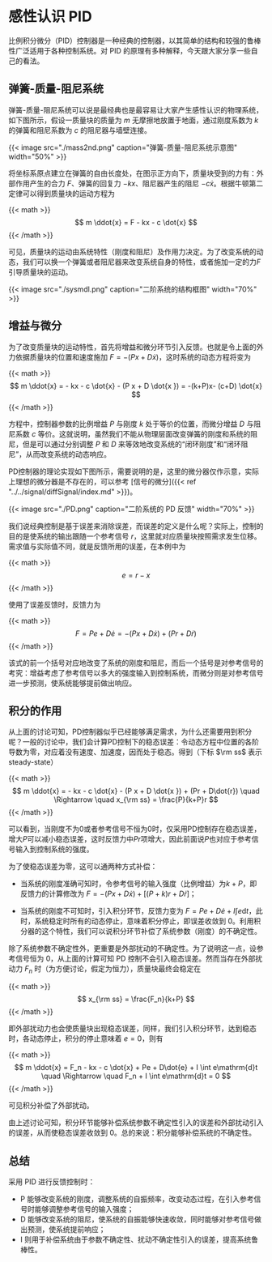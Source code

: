 # 感性认识 PID


比例积分微分（PID）控制器是一种经典的控制器，以其简单的结构和较强的鲁棒性广泛适用于各种控制系统。对 PID 的原理有多种解释，今天跟大家分享一些自己的看法。


<!--more-->


## 弹簧-质量-阻尼系统

弹簧-质量-阻尼系统可以说是最经典也是最容易让大家产生感性认识的物理系统，如下图所示，假设一质量块的质量为 $m$ 无摩擦地放置于地面，通过刚度系数为 $k$ 的弹簧和阻尼系数为 $c$ 的阻尼器与墙壁连接。

{{< image src="./mass2nd.png" caption="弹簧-质量-阻尼系统示意图" width="50%" >}}

将坐标系原点建立在弹簧的自由长度处，在图示正方向下，质量块受到的力有：外部作用产生的合力 $F$、弹簧的回复力 $-kx$、阻尼器产生的阻尼 $-c\dot{x}$。根据牛顿第二定律可以得到质量块的运动方程为

{{< math >}}$$
m \ddot{x} = F - kx - c \dot{x}
$${{< /math >}}

可见，质量块的运动由系统特性（刚度和阻尼）及作用力决定。为了改变系统的动态，我们可以换一个弹簧或者阻尼器来改变系统自身的特性，或者施加一定的力$F$引导质量块的运动。

{{< image src="./sysmdl.png" caption="二阶系统的结构框图" width="70%" >}}

## 增益与微分

为了改变质量块的运动特性，首先将增益和微分环节引入反馈。也就是令上面的外力依据质量块的位置和速度施加 $F = -(P x + D \dot{x })$，这时系统的动态方程将变为

{{< math >}}$$
m \ddot{x} = - kx - c \dot{x} - (P x + D \dot{x }) = -(k+P)x- (c+D) \dot{x}
$${{< /math >}}

方程中，控制器参数的比例增益 $P$ 与刚度 $k$ 处于等价的位置，而微分增益 $D$ 与阻尼系数 $c$ 等价。这就说明，虽然我们不能从物理层面改变弹簧的刚度和系统的阻尼，但是可以通过分别调整 $P$ 和 $D$ 来等效地改变系统的“闭环刚度”和“闭环阻尼”，从而改变系统的动态响应。

PD控制器的理论实现如下图所示，需要说明的是，这里的微分器仅作示意，实际上理想的微分器是不存在的，可以参考 [信号的微分]({{< ref "../../signal/diffSignal/index.md" >}})。

{{< image src="./PD.png" caption="二阶系统的 PD 反馈" width="70%" >}}


我们说经典控制是基于误差来消除误差，而误差的定义是什么呢？实际上，控制的目的是使系统的输出跟随一个参考信号 $r$，这里就对应质量块按照需求发生位移。需求值与实际值不同，就是反馈所用的误差，在本例中为

{{< math >}}$$
e = r-x
$${{< /math >}}

使用了误差反馈时，反馈力为

{{< math >}}$$
F = Pe + D\dot{e} = - (P x + D \dot{x }) + (Pr + D\dot{r})
$${{< /math >}}

该式的前一个括号对应地改变了系统的刚度和阻尼，而后一个括号是对参考信号的考究：增益考虑了参考信号以多大的强度输入到控制系统，而微分则是对参考信号进一步预测，使系统能够提前做出响应。

## 积分的作用

从上面的讨论可知，PD控制器似乎已经能够满足需求，为什么还需要用到积分呢？一般的讨论中，我们会计算PD控制下的稳态误差：令动态方程中位置的各阶导数为零，对应着没有速度、加速度，因而处于稳态。得到（下标 $\rm ss$ 表示 steady-state）

{{< math >}}$$
m \ddot{x} = - kx - c \dot{x} - (P x + D \dot{x }) + (Pr + D\dot{r})
\quad \Rightarrow \quad
x_{\rm ss} = \frac{P}{k+P}r
$${{< /math >}}

可以看到，当刚度不为$0$或者参考信号不恒为$0$时，仅采用PD控制存在稳态误差，增大$P$可以减小稳态误差，这时反馈力中$Pr$项增大，因此前面说$P$也对应于参考信号输入到控制系统的强度。

为了使稳态误差为零，这可以通两种方式补偿：

- 当系统的刚度准确可知时，令参考信号的输入强度（比例增益）为$k+P$，即反馈力的计算修改为 $F = - (P x + D \dot{x }) + \left[(P+k)r + D\dot{r} \right]$；

- 当系统的刚度不可知时，引入积分环节，反馈力变为 $F = Pe + D\dot{e} + I \int e\mathrm{d}t$，此时，系统稳定时所有的动态停止，意味着积分停止，即误差收敛到 $0$。利用积分器的这个特性，我们可以说积分环节补偿了系统参数（刚度）的不确定性。

除了系统参数不确定性外，更重要是外部扰动的不确定性。为了说明这一点，设参考信号恒为 $0$，从上面的计算可知 PD 控制不会引入稳态误差。然而当存在外部扰动力 $F_n$ 时（为方便讨论，假定为恒力），质量块最终会稳定在

{{< math >}}$$
x_{\rm ss} = \frac{F_n}{k+P}
$${{< /math >}}

即外部扰动力也会使质量块出现稳态误差，同样，我们引入积分环节，达到稳态时，各动态停止，积分的停止意味着 $e=0$，则有

{{< math >}}$$
m \ddot{x} = F_n - kx - c \dot{x} + Pe + D\dot{e} + I \int e\mathrm{d}t 
\quad \Rightarrow \quad
F_n + I \int e\mathrm{d}t = 0
$${{< /math >}}

可见积分补偿了外部扰动。

由上述讨论可知，积分环节能够补偿系统参数不确定性引入的误差和外部扰动引入的误差，从而使稳态误差收敛到 $0$。总的来说：积分能够补偿系统的不确定性。


## 总结

采用 PID 进行反馈控制时：

- P 能够改变系统的刚度，调整系统的自振频率，改变动态过程，在引入参考信号时能够调整参考信号的输入强度；
- D 能够改变系统的阻尼，使系统的自振能够快速收敛，同时能够对参考信号做出预测，使系统提前响应；
- I 则用于补偿系统由于参数不确定性、扰动不确定性引入的误差，提高系统鲁棒性。

